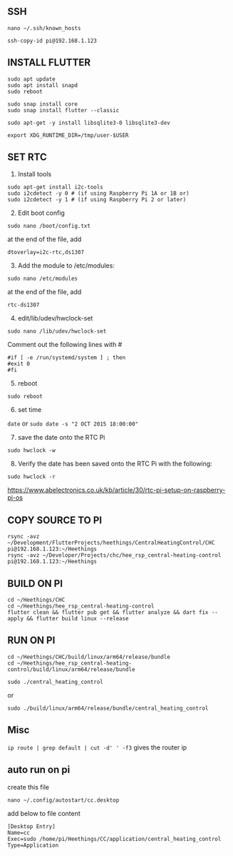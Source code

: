 ## SSH

`nano ~/.ssh/known_hosts`

```
ssh-copy-id pi@192.168.1.123
```

## INSTALL FLUTTER

```
sudo apt update
sudo apt install snapd
sudo reboot
```

```
sudo snap install core
sudo snap install flutter --classic
```

```
sudo apt-get -y install libsqlite3-0 libsqlite3-dev
```

```
export XDG_RUNTIME_DIR=/tmp/user-$USER
```

## SET RTC

1. Install tools

```
sudo apt-get install i2c-tools
sudo i2cdetect -y 0 # (if using Raspberry Pi 1A or 1B or)
sudo i2cdetect -y 1 # (if using Raspberry Pi 2 or later)
```

2. Edit boot config

```
sudo nano /boot/config.txt
```

at the end of the file, add

```
dtoverlay=i2c-rtc,ds1307
```

3. Add the module to /etc/modules:

```
sudo nano /etc/modules
```

at the end of the file, add

```
rtc-ds1307
```

4. edit/lib/udev/hwclock-set

```
sudo nano /lib/udev/hwclock-set
```

Comment out the following lines with #

```
#if [ -e /run/systemd/system ] ; then
#exit 0
#fi
```

5. reboot

```
sudo reboot
```

6. set time

`date` or `sudo date -s "2 OCT 2015 18:00:00"`

7. save the date onto the RTC Pi

```
sudo hwclock -w
```

8. Verify the date has been saved onto the RTC Pi with the following:

```
sudo hwclock -r
```

https://www.abelectronics.co.uk/kb/article/30/rtc-pi-setup-on-raspberry-pi-os

## COPY SOURCE TO PI

```
rsync -avz ~/Development/FlutterProjects/heethings/CentralHeatingControl/CHC pi@192.168.1.123:~/Heethings
rsync -avz ~/Developer/Projects/chc/hee_rsp_central-heating-control pi@192.168.1.123:~/Heethings
```

## BUILD ON PI

```
cd ~/Heethings/CHC
cd ~/Heethings/hee_rsp_central-heating-control
flutter clean && flutter pub get && flutter analyze && dart fix --apply && flutter build linux --release
```

## RUN ON PI

```
cd ~/Heethings/CHC/build/linux/arm64/release/bundle
cd ~/Heethings/hee_rsp_central-heating-control/build/linux/arm64/release/bundle
```

```
sudo ./central_heating_control
```

or

```
sudo ./build/linux/arm64/release/bundle/central_heating_control
```

## Misc

`ip route | grep default | cut -d' ' -f3` gives the router ip

## auto run on pi

create this file

```
nano ~/.config/autostart/cc.desktop
```

add below to file content

```
[Desktop Entry]
Name=cc
Exec=sudo /home/pi/Heethings/CC/application/central_heating_control
Type=Application
```
